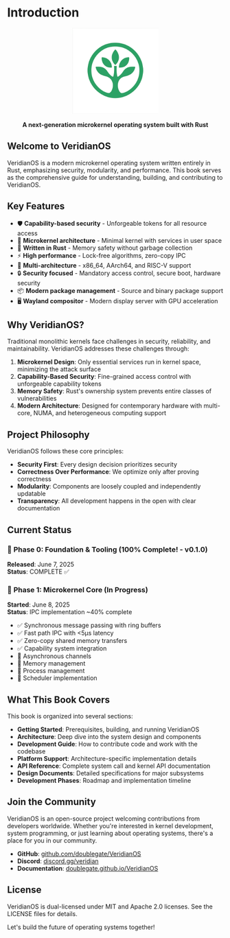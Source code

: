 # Introduction

<p align="center">
  <img src="images/VeridianOS_Logo-Only.png" alt="VeridianOS Logo" width="200">
</p>

<p align="center">
  <strong>A next-generation microkernel operating system built with Rust</strong>
</p>

## Welcome to VeridianOS

VeridianOS is a modern microkernel operating system written entirely in Rust, emphasizing security, modularity, and performance. This book serves as the comprehensive guide for understanding, building, and contributing to VeridianOS.

## Key Features

- 🛡️ **Capability-based security** - Unforgeable tokens for all resource access
- 🚀 **Microkernel architecture** - Minimal kernel with services in user space
- 🦀 **Written in Rust** - Memory safety without garbage collection
- ⚡ **High performance** - Lock-free algorithms, zero-copy IPC
- 🔧 **Multi-architecture** - x86_64, AArch64, and RISC-V support
- 🔒 **Security focused** - Mandatory access control, secure boot, hardware security
- 📦 **Modern package management** - Source and binary package support
- 🖥️ **Wayland compositor** - Modern display server with GPU acceleration

## Why VeridianOS?

Traditional monolithic kernels face challenges in security, reliability, and maintainability. VeridianOS addresses these challenges through:

1. **Microkernel Design**: Only essential services run in kernel space, minimizing the attack surface
2. **Capability-Based Security**: Fine-grained access control with unforgeable capability tokens
3. **Memory Safety**: Rust's ownership system prevents entire classes of vulnerabilities
4. **Modern Architecture**: Designed for contemporary hardware with multi-core, NUMA, and heterogeneous computing support

## Project Philosophy

VeridianOS follows these core principles:

- **Security First**: Every design decision prioritizes security
- **Correctness Over Performance**: We optimize only after proving correctness
- **Modularity**: Components are loosely coupled and independently updatable
- **Transparency**: All development happens in the open with clear documentation

## Current Status

### 🎉 **Phase 0: Foundation & Tooling** (100% Complete! - v0.1.0)

**Released**: June 7, 2025  
**Status**: COMPLETE ✅

### 🚀 **Phase 1: Microkernel Core** (In Progress)

**Started**: June 8, 2025  
**Status**: IPC implementation ~40% complete

- ✅ Synchronous message passing with ring buffers
- ✅ Fast path IPC with <5μs latency
- ✅ Zero-copy shared memory transfers
- ✅ Capability system integration
- 🔲 Asynchronous channels
- 🔲 Memory management
- 🔲 Process management
- 🔲 Scheduler implementation

## What This Book Covers

This book is organized into several sections:

- **Getting Started**: Prerequisites, building, and running VeridianOS
- **Architecture**: Deep dive into the system design and components
- **Development Guide**: How to contribute code and work with the codebase
- **Platform Support**: Architecture-specific implementation details
- **API Reference**: Complete system call and kernel API documentation
- **Design Documents**: Detailed specifications for major subsystems
- **Development Phases**: Roadmap and implementation timeline

## Join the Community

VeridianOS is an open-source project welcoming contributions from developers worldwide. Whether you're interested in kernel development, system programming, or just learning about operating systems, there's a place for you in our community.

- **GitHub**: [github.com/doublegate/VeridianOS](https://github.com/doublegate/VeridianOS)
- **Discord**: [discord.gg/veridian](https://discord.gg/veridian)
- **Documentation**: [doublegate.github.io/VeridianOS](https://doublegate.github.io/VeridianOS)

## License

VeridianOS is dual-licensed under MIT and Apache 2.0 licenses. See the LICENSE files for details.

Let's build the future of operating systems together!
